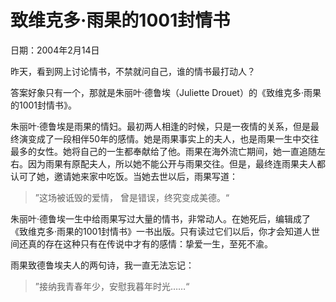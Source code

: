 # 致维克多·雨果的1001封情书

日期：2004年2月14日

昨天，看到网上讨论情书，不禁就问自己，谁的情书最打动人？

答案好象只有一个，那就是朱丽叶·德鲁埃（Juliette Drouet）的《致维克多·雨果的1001封情书》。

朱丽叶·德鲁埃是雨果的情妇。最初两人相逢的时候，只是一夜情的关系，但是最终演变成了一段相伴50年的感情。她是雨果事实上的夫人，也是雨果一生中交往最多的女性。她将自己的一生都奉献给了他。雨果在海外流亡期间，她一直追随左右。因为雨果有原配夫人，所以她不能公开与雨果交往。但是，最终连雨果夫人都认可了她，邀请她来家中吃饭。当她去世以后，雨果写道：

> ”这场被诋毁的爱情， 曾是错误，终究变成美德。“

朱丽叶·德鲁埃一生中给雨果写过大量的情书，非常动人。在她死后，编辑成了《致维克多·雨果的1001封情书》一书出版。只有读过它们以后，你才会知道人世间还真的存在这种只有在传说中才有的感情：挚爱一生，至死不渝。

雨果致德鲁埃夫人的两句诗，我一直无法忘记：

> ”接纳我青春年少，安慰我暮年时光……“


